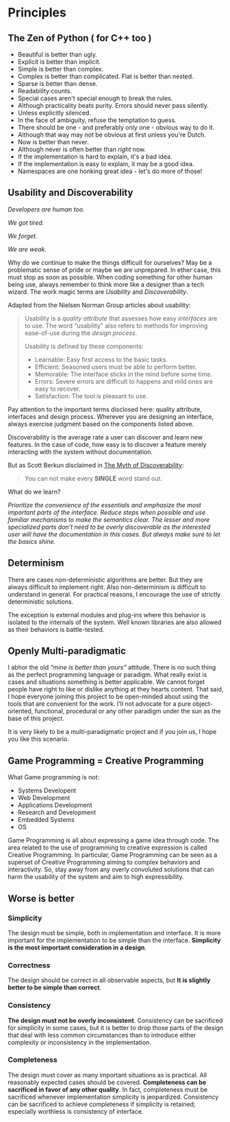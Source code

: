 # Principles



## The Zen of Python ( for C++ too )

- Beautiful is better than ugly.
- Explicit is better than implicit.
- Simple is better than complex.
- Complex is better than complicated.
  Flat is better than nested.
- Sparse is better than dense.
- Readability counts.
- Special cases aren't special enough to break the rules.
- Although practicality beats purity.
  Errors should never pass silently.
- Unless explicitly silenced.
- In the face of ambiguity, refuse the temptation to guess.
- There should be one - and preferably only one - obvious way to do it.
- Although that way may not be obvious at first unless you're Dutch.
- Now is better than never.
- Although never is often better than *right* now.
- If the implementation is hard to explain, it's a bad idea.
- If the implementation is easy to explain, it may be a good idea.
- Namespaces are one honking great idea - let's do more of those!



## Usability and Discoverability

*Developers are human too.* 

*We got tired.* 

*We forget.* 

*We are weak.*



Why do we continue to make the things difficult for ourselves? May be a problematic sense of pride or maybe we are unprepared. In ether case, this must stop as soon as possible. When coding something for other human being use, always remember to think more like a designer than a tech wizard. The work magic terms are *Usability* and *Discoverability*.

Adapted from the Nielsen Norman Group articles about usability:

> Usability is a *quality attribute* that assesses how easy *interfaces* are to use. The word "usability" also refers to methods for improving ease-of-use during the *design process*.
>
> Usability is defined by these components:
>
> * Learnable: Easy first access to the basic tasks.
> * Efficient: Seasoned users must be able to perform better.
> * Memorable: The interface sticks in the mind before some time.
> * Errors: Severe errors are difficult to happens and mild ones are easy to recover.
> * Satisfaction: The tool is pleasant to use.



Pay attention to the important terms disclosed here: quality attribute, interfaces and design process. Wherever you are designing an interface, always exercise judgment based on the components listed above. 

Discoverability is the average rate a user can discover and learn new features. In the case of code, how easy is to discover a feature merely interacting with the system without documentation.

But as Scott Berkun disclaimed in [The Myth of Discoverability](https://scottberkun.com/essays/26-the-myth-of-discoverability/):

> You can not make every **SINGLE** word stand out.

What do we learn?

*Prioritize the convenience of the essentials and emphasize the most important parts of the interface. Reduce steps when possible and use familiar mechanisms to make the semantics clear. The lesser and more specialized parts don’t need to be overly discoverable as the interested user will have the documentation in this cases. But always make sure to let the basics shine.* 



## Determinism

There are cases non-deterministic algorithms are better. But they are always difficult to implement right. Also non-determinism is difficult to understand in general. For practical reasons, I encourage the use of strictly deterministic solutions. 

The exception is external modules and plug-ins where this behavior is isolated to the internals of the system. Well known libraries are also allowed as their behaviors is battle-tested. 



## Openly Multi-paradigmatic

I abhor the old *“mine is better than yours”* attitude. There is no such thing as the perfect programming language or paradigm. What really exist is cases and situations something is better applicable. We cannot forget people have right to like or dislike anything at they hearts content. That said, I hope everyone joining this project to be open-minded about using the tools that are convenient for the work. I’ll not advocate for a pure object-oriented, functional, procedural or any other paradigm under the sun as the base of this project. 

It is very likely to be a multi-paradigmatic project and if you join us, I hope you like this scenario.



## Game Programming = Creative Programming

What Game programming is not:

- Systems Developent
- Web Development
- Applications Development
- Research and Development
- Embedded Systems
- OS

Game Programming is all about expressing a game idea through code. The area related to the use of programming to creative expression is called Creative Programming. In particular, Game Programming can be seen as a superset of Creative Programming aiming to complex behaviors and interactivity. So, stay away from any overly convoluted solutions that can harm the usability of the system and aim to high expressibility.



## Worse is better

### Simplicity

The design must be simple, both in implementation and interface. It is more important for the implementation to be simple than the interface. **Simplicity is the most important consideration in a design**.

### Correctness

The design should be correct in all observable aspects, but **It is slightly better to be simple than correct**.

### Consistency

**The design must not be overly inconsistent**. Consistency can be sacrificed for simplicity in some cases, but it is better to drop those parts of the design that deal with less common circumstances than to introduce either complexity or inconsistency in the implementation.

### Completeness

The design must cover as many important situations as is practical. All reasonably expected cases should be covered. **Completeness can be sacrificed in favor of any other quality**. In fact, completeness must be sacrificed whenever implementation simplicity is jeopardized. Consistency can be sacrificed to achieve completeness if simplicity is retained; especially worthless is consistency of interface.

